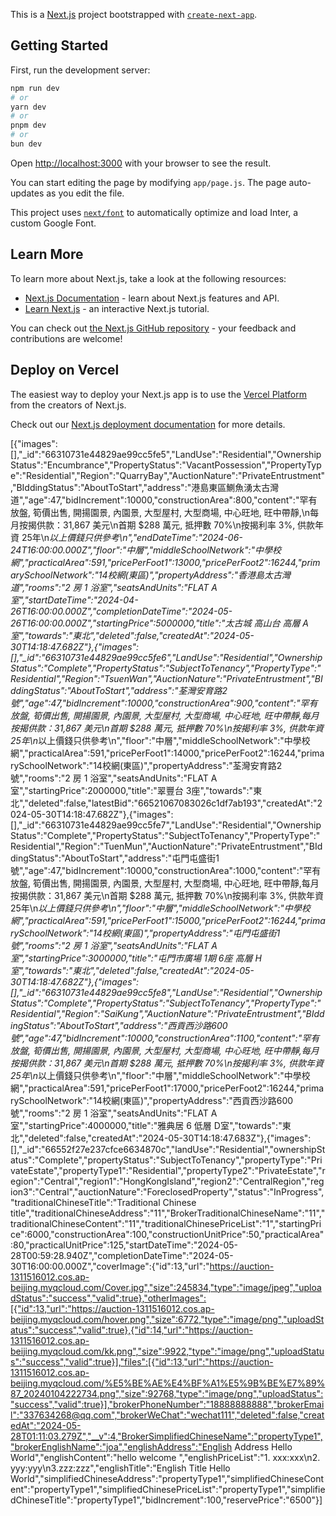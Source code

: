 This is a [Next.js](https://nextjs.org/) project bootstrapped with [`create-next-app`](https://github.com/vercel/next.js/tree/canary/packages/create-next-app).

## Getting Started

First, run the development server:

```bash
npm run dev
# or
yarn dev
# or
pnpm dev
# or
bun dev
```

Open [http://localhost:3000](http://localhost:3000) with your browser to see the result.

You can start editing the page by modifying `app/page.js`. The page auto-updates as you edit the file.

This project uses [`next/font`](https://nextjs.org/docs/basic-features/font-optimization) to automatically optimize and load Inter, a custom Google Font.

## Learn More

To learn more about Next.js, take a look at the following resources:

- [Next.js Documentation](https://nextjs.org/docs) - learn about Next.js features and API.
- [Learn Next.js](https://nextjs.org/learn) - an interactive Next.js tutorial.

You can check out [the Next.js GitHub repository](https://github.com/vercel/next.js/) - your feedback and contributions are welcome!

## Deploy on Vercel

The easiest way to deploy your Next.js app is to use the [Vercel Platform](https://vercel.com/new?utm_medium=default-template&filter=next.js&utm_source=create-next-app&utm_campaign=create-next-app-readme) from the creators of Next.js.

Check out our [Next.js deployment documentation](https://nextjs.org/docs/deployment) for more details.


[{"images":[],"_id":"66310731e44829ae99cc5fe5","LandUse":"Residential","OwnershipStatus":"Encumbrance","PropertyStatus":"VacantPossession","PropertyType":"Residential","Region":"QuarryBay","AuctionNature":"PrivateEntrustment","BIddingStatus":"AboutToStart","address":"港島東區鰂魚湧太古灣道","age":47,"bidIncrement":10000,"constructionArea":800,"content":"罕有放盤, 筍價出售, 開揚園景, 內園景, 大型屋村, 大型商場, 中心旺地, 旺中帶靜,\n每月按揭供款：31,867 美元\n首期 $288 萬元, 抵押數 70%\n按揭利率 3%, 供款年資 25年\n*以上價錢只供參考\n","endDateTime":"2024-06-24T16:00:00.000Z","floor":"中層","middleSchoolNetwork":"中學校網","practicalArea":591,"pricePerFoot1":13000,"pricePerFoot2":16244,"primarySchoolNetwork":"14校網(東區)","propertyAddress":"香港島太古灣道","rooms":"2 房 1 浴室","seatsAndUnits":"FLAT A室","startDateTime":"2024-04-26T16:00:00.000Z","completionDateTime":"2024-05-26T16:00:00.000Z","startingPrice":5000000,"title":"太古城 高山台 高層 A室","towards":"東北","deleted":false,"createdAt":"2024-05-30T14:18:47.682Z"},{"images":[],"_id":"66310731e44829ae99cc5fe6","LandUse":"Residential","OwnershipStatus":"Complete","PropertyStatus":"SubjectToTenancy","PropertyType":"Residential","Region":"TsuenWan","AuctionNature":"PrivateEntrustment","BIddingStatus":"AboutToStart","address":"荃灣安育路2號","age":47,"bidIncrement":10000,"constructionArea":900,"content":"罕有放盤, 筍價出售, 開揚園景, 內園景, 大型屋村, 大型商場, 中心旺地, 旺中帶靜,每月按揭供款：31,867 美元\n首期 $288 萬元, 抵押數 70%\n按揭利率 3%, 供款年資 25年\n*以上價錢只供參考\n","floor":"中層","middleSchoolNetwork":"中學校網","practicalArea":591,"pricePerFoot1":14000,"pricePerFoot2":16244,"primarySchoolNetwork":"14校網(東區)","propertyAddress":"荃灣安育路2號","rooms":"2 房 1 浴室","seatsAndUnits":"FLAT A室","startingPrice":2000000,"title":"翠豐台 3座","towards":"東北","deleted":false,"latestBid":"66521067083026c1df7ab193","createdAt":"2024-05-30T14:18:47.682Z"},{"images":[],"_id":"66310731e44829ae99cc5fe7","LandUse":"Residential","OwnershipStatus":"Complete","PropertyStatus":"SubjectToTenancy","PropertyType":"Residential","Region":"TuenMun","AuctionNature":"PrivateEntrustment","BIddingStatus":"AboutToStart","address":"屯門屯盛街1號","age":47,"bidIncrement":10000,"constructionArea":1000,"content":"罕有放盤, 筍價出售, 開揚園景, 內園景, 大型屋村, 大型商場, 中心旺地, 旺中帶靜,每月按揭供款：31,867 美元\n首期 $288 萬元, 抵押數 70%\n按揭利率 3%, 供款年資 25年\n*以上價錢只供參考\n","floor":"中層","middleSchoolNetwork":"中學校網","practicalArea":591,"pricePerFoot1":15000,"pricePerFoot2":16244,"primarySchoolNetwork":"14校網(東區)","propertyAddress":"屯門屯盛街1號","rooms":"2 房 1 浴室","seatsAndUnits":"FLAT A室","startingPrice":3000000,"title":"屯門市廣場 1期 6座 高層 H室","towards":"東北","deleted":false,"createdAt":"2024-05-30T14:18:47.682Z"},{"images":[],"_id":"66310731e44829ae99cc5fe8","LandUse":"Residential","OwnershipStatus":"Complete","PropertyStatus":"SubjectToTenancy","PropertyType":"Residential","Region":"SaiKung","AuctionNature":"PrivateEntrustment","BIddingStatus":"AboutToStart","address":"西貢西沙路600號","age":47,"bidIncrement":10000,"constructionArea":1100,"content":"罕有放盤, 筍價出售, 開揚園景, 內園景, 大型屋村, 大型商場, 中心旺地, 旺中帶靜,每月按揭供款：31,867 美元\n首期 $288 萬元, 抵押數 70%\n按揭利率 3%, 供款年資 25年\n*以上價錢只供參考\n","floor":"中層","middleSchoolNetwork":"中學校網","practicalArea":591,"pricePerFoot1":17000,"pricePerFoot2":16244,"primarySchoolNetwork":"14校網(東區)","propertyAddress":"西貢西沙路600號","rooms":"2 房 1 浴室","seatsAndUnits":"FLAT A室","startingPrice":4000000,"title":"雅典居 6 低層 D室","towards":"東北","deleted":false,"createdAt":"2024-05-30T14:18:47.683Z"},{"images":[],"_id":"66552f27e237cfce6634870c","landUse":"Residential","ownershipStatus":"Complete","propertyStatus":"SubjectToTenancy","propertyType":"PrivateEstate","propertyType1":"Residential","propertyType2":"PrivateEstate","region":"Central","region1":"HongKongIsland","region2":"CentralRegion","region3":"Central","auctionNature":"ForeclosedProperty","status":"InProgress","traditionalChineseTitle":"Traditional Chinese title","traditionalChineseAddress":"11","BrokerTraditionalChineseName":"11","traditionalChineseContent":"11","traditionalChinesePriceList":"1","startingPrice":6000,"constructionArea":100,"constructionUnitPrice":50,"practicalArea":80,"practicalUnitPrice":125,"startDateTime":"2024-05-28T00:59:28.940Z","completionDateTime":"2024-05-30T16:00:00.000Z","coverImage":{"id":13,"url":"https://auction-1311516012.cos.ap-beijing.myqcloud.com/Cover.jpg","size":245834,"type":"image/jpeg","uploadStatus":"success","valid":true},"otherImages":[{"id":13,"url":"https://auction-1311516012.cos.ap-beijing.myqcloud.com/hover.png","size":6772,"type":"image/png","uploadStatus":"success","valid":true},{"id":14,"url":"https://auction-1311516012.cos.ap-beijing.myqcloud.com/kk.png","size":9922,"type":"image/png","uploadStatus":"success","valid":true}],"files":[{"id":13,"url":"https://auction-1311516012.cos.ap-beijing.myqcloud.com/%E5%BE%AE%E4%BF%A1%E5%9B%BE%E7%89%87_20240104222734.png","size":92768,"type":"image/png","uploadStatus":"success","valid":true}],"brokerPhoneNumber":"18888888888","brokerEmail":"337634268@qq.com","brokerWeChat":"wechat111","deleted":false,"createdAt":"2024-05-28T01:11:03.279Z","__v":4,"BrokerSimplifiedChineseName":"propertyType1","brokerEnglishName":"joa","englishAddress":"English Address Hello World","englishContent":"hello welcome ","englishPriceList":"1. xxx:xxx\n2. yyy:yyy\n3.zzz:zzz","englishTitle":"English Title Hello World","simplifiedChineseAddress":"propertyType1","simplifiedChineseContent":"propertyType1","simplifiedChinesePriceList":"propertyType1","simplifiedChineseTitle":"propertyType1","bidIncrement":100,"reservePrice":"6500"}]